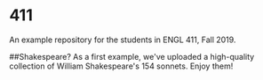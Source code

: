 # 411
An example repository for the students in ENGL 411, Fall 2019.

##Shakespeare?
As a first example, we've uploaded a high-quality collection of William Shakespeare's 154 sonnets. Enjoy them!

